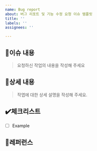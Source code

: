 ```yaml
---
name: Bug report
about: 버그 리포트 및 기능 수정 요청 이슈 템플릿
title: ''
labels: ''
assignees: ''

---
```


## 📃이슈 내용
> 요청하신 작업의 내용을 작성해 주세요

## 📝상세 내용
> 작엽에 대한 상세 설명을 작성해 주세요.

## ✔️체크리스트

- [ ] Example

## 📌레퍼런스
